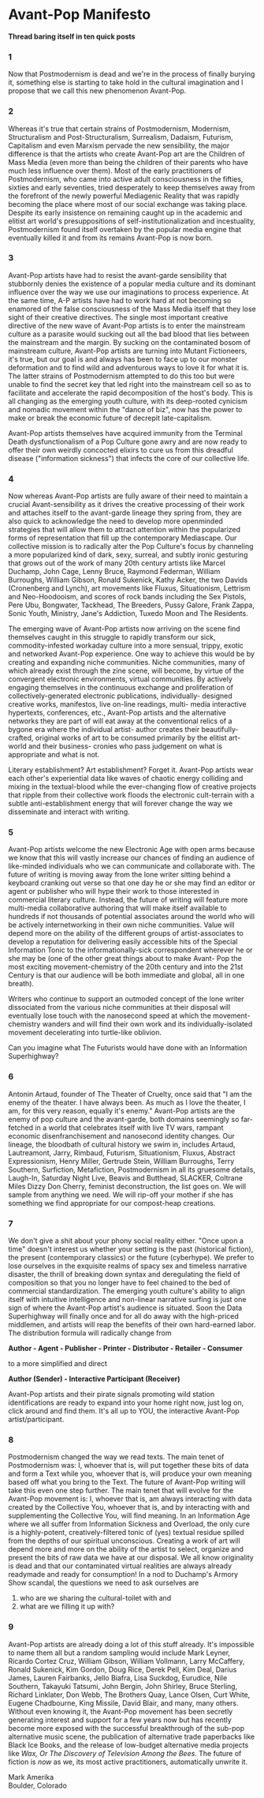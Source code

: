 # Avant-Pop Manifesto

**Thread baring itself in ten quick posts**


### 1 

Now that Postmodernism is dead and we're in the process of finally burying it, something else is starting to take hold in the cultural imagination and I propose that we call this new phenomenon Avant-Pop.

### 2

Whereas it's true that certain strains of Postmodernism, Modernism, Structuralism and Post-Structuralism, Surrealism, Dadaism, Futurism, Capitalism and even Marxism pervade the new sensibility, the major difference is that the artists who create Avant-Pop art are the Children of Mass Media (even more than being the children of their parents who have much less influence over them). Most of the early practitioners of Postmodernism, who came into active adult consciousness in the fifties, sixties and early seventies, tried desperately to keep themselves away from the forefront of the newly powerful Mediagenic Reality that was rapidly becoming the place where most of our social exchange was taking place. Despite its early insistence on remaining caught up in the academic and elitist art world's presuppositions of self-institutionalization and incestuality, Postmodernism found itself overtaken by the popular media engine that eventually killed it and from its remains Avant-Pop is now born.

### 3

Avant-Pop artists have had to resist the avant-garde sensibility that stubbornly denies the existence of a popular media culture and its dominant influence over the way we use our imaginations to process experience. At the same time, A-P artists have had to work hard at not becoming so enamored of the false consciousness of the Mass Media itself that they lose sight of their creative directives. The single most important creative directive of the new wave of Avant-Pop artists is to enter the mainstream culture as a parasite would sucking out all the bad blood that lies between the mainstream and the margin. By sucking on the contaminated bosom of mainstream culture, Avant-Pop artists are turning into Mutant Fictioneers, it's true, but our goal is and always has been to face up to our monster deformation and to find wild and adventurous ways to love it for what it is. The latter strains of Postmodernism attempted to do this too but were unable to find the secret key that led right into the mainstream cell so as to facilitate and accelerate the rapid decomposition of the host's body. This is all changing as the emerging youth culture, with its deep-rooted cynicism and nomadic movement within the "dance of biz", now has the power to make or break the economic future of decrepit late-capitalism.

Avant-Pop artists themselves have acquired immunity from the Terminal Death dysfunctionalism of a Pop Culture gone awry and are now ready to offer their own weirdly concocted elixirs to cure us from this dreadful disease ("information sickness") that infects the core of our collective life.

### 4

Now whereas Avant-Pop artists are fully aware of their need to maintain a crucial Avant-sensibility as it drives the creative processing of their work and attaches itself to the avant-garde lineage they spring from, they are also quick to acknowledge the need to develop more openminded strategies that will allow them to attract attention within the popularized forms of representation that fill up the contemporary Mediascape. Our collective mission is to radically alter the Pop Culture's focus by channeling a more popularized kind of dark, sexy, surreal, and subtly ironic gesturing that grows out of the work of many 20th century artists like Marcel Duchamp, John Cage, Lenny Bruce, Raymond Federman, William Burroughs, William Gibson, Ronald Sukenick, Kathy Acker, the two Davids (Cronenberg and Lynch), art movements like Fluxus, Situationism, Lettrism and Neo-Hoodooism, and scores of rock bands including the Sex Pistols, Pere Ubu, Bongwater, Tackhead, The Breeders, Pussy Galore, Frank Zappa, Sonic Youth, Ministry, Jane's Addiction, Tuxedo Moon and The Residents.

The emerging wave of Avant-Pop artists now arriving on the scene find themselves caught in this struggle to rapidly transform our sick, commodity-infested workaday culture into a more sensual, trippy, exotic and networked Avant-Pop experience. One way to achieve this would be by creating and expanding niche communities. Niche communities, many of which already exist through the zine scene, will become, by virtue of the convergent electronic environments, virtual communities. By actively engaging themselves in the continuous exchange and proliferation of collectively-generated electronic publications, individually- designed creative works, manifestos, live on-line readings, multi- media interactive hypertexts, conferences, etc., Avant-Pop artists and the alternative networks they are part of will eat away at the conventional relics of a bygone era where the individual artist- author creates their beautifully-crafted, original works of art to be consumed primarily by the elitist art-world and their business- cronies who pass judgement on what is appropriate and what is not.

Literary establishment? Art establishment? Forget it. Avant-Pop artists wear each other's experiential data like waves of chaotic energy colliding and mixing in the textual-blood while the ever-changing flow of creative projects that ripple from their collective work floods the electronic cult-terrain with a subtle anti-establishment energy that will forever change the way we disseminate and interact with writing.

### 5

Avant-Pop artists welcome the new Electronic Age with open arms because we know that this will vastly increase our chances of finding an audience of like-minded individuals who we can communicate and collaborate with. The future of writing is moving away from the lone writer sitting behind a keyboard cranking out verse so that one day he or she may find an editor or agent or publisher who will hype their work to those interested in commercial literary culture. Instead, the future of writing will feature more multi-media collaborative authoring that will make itself available to hundreds if not thousands of potential associates around the world who will be actively internetworking in their own niche communities. Value will depend more on the ability of the different groups of artist-associates to develop a reputation for delivering easily accessible hits of the Special Information Tonic to the informationally-sick correspondent wherever he or she may be (one of the other great things about to make Avant- Pop the most exciting movement-chemistry of the 20th century and into the 21st Century is that our audience will be both immediate and global, all in one breath).

Writers who continue to support an outmoded concept of the lone writer dissociated from the various niche communities at their disposal will eventually lose touch with the nanosecond speed at which the movement-chemistry wanders and will find their own work and its individually-isolated movement decelerating into turtle-like oblivion.

Can you imagine what The Futurists would have done with an Information Superhighway?

### 6

Antonin Artaud, founder of The Theater of Cruelty, once said that "I am the enemy of the theater. I have always been. As much as I love the theater, I am, for this very reason, equally it's enemy." Avant-Pop artists are the enemy of pop culture and the avant-garde, both domains seemingly so far-fetched in a world that celebrates itself with live TV wars, rampant economic disenfranchisement and nanosecond identity changes. Our lineage, the bloodbath of cultural history we swim in, includes Artaud, Lautreamont, Jarry, Rimbaud, Futurism, Situationism, Fluxus, Abstract Expressionism, Henry Miller, Gertrude Stein, William Burroughs, Terry Southern, Surfiction, Metafiction, Postmodernism in all its gruesome details, Laugh-In, Saturday Night Live, Beavis and Butthead, SLACKER, Coltrane Miles Dizzy Don Cherry, feminist deconstruction, the list goes on. We will sample from anything we need. We will rip-off your mother if she has something we find appropriate for our compost-heap creations.

### 7

We don't give a shit about your phony social reality either. "Once upon a time" doesn't interest us whether your setting is the past (historical fiction), the present (contemporary classics) or the future (cyberhype). We prefer to lose ourselves in the exquisite realms of spacy sex and timeless narrative disaster, the thrill of breaking down syntax and deregulating the field of composition so that you no longer have to feel chained to the bed of commercial standardization. The emerging youth culture's ability to align itself with intuitive intelligence and non-linear narrative surfing is just one sign of where the Avant-Pop artist's audience is situated. Soon the Data Superhighway will finally once and for all do away with the high-priced middlemen, and artists will reap the benefits of their own hard-earned labor. The distribution formula will radically change from

**Author - Agent - Publisher - Printer - Distributor - Retailer - Consumer**

to a more simplified and direct

**Author (Sender) - Interactive Participant (Receiver)**

Avant-Pop artists and their pirate signals promoting wild station identifications are ready to expand into your home right now, just log on, click around and find them. It's all up to YOU, the interactive Avant-Pop artist/participant.

### 8

Postmodernism changed the way we read texts. The main tenet of Postmodernism was: I, whoever that is, will put together these bits of data and form a Text while you, whoever that is, will produce your own meaning based off what you bring to the Text. The future of Avant-Pop writing will take this even one step further. The main tenet that will evolve for the Avant-Pop movement is: I, whoever that is, am always interacting with data created by the Collective You, whoever that is, and by interacting with and supplementing the Collective You, will find meaning.
In an Information Age where we all suffer from Information Sickness and Overload, the only cure is a highly-potent, creatively-filtered tonic of (yes) textual residue spilled from the depths of our spiritual unconscious. Creating a work of art will depend more and more on the ability of the artist to select, organize and present the bits of raw data we have at our disposal. We all know originality is dead and that our contaminated virtual realities are always already readymade and ready for consumption! In a nod to Duchamp's Armory Show scandal, the questions we need to ask ourselves are

1. who are we sharing the cultural-toilet with and
2. what are we filling it up with?

### 9

Avant-Pop artists are already doing a lot of this stuff already. It's impossible to name them all but a random sampling would include Mark Leyner, Ricardo Cortez Cruz, William Gibson, William Vollmann, Larry McCaffery, Ronald Sukenick, Kim Gordon, Doug Rice, Derek Pell, Kim Deal, Darius James, Lauren Fairbanks, Jello Biafra, Lisa Suckdog, Eurudice, Nile Southern, Takayuki Tatsumi, John Bergin, John Shirley, Bruce Sterling, Richard Linklater, Don Webb, The Brothers Quay, Lance Olsen, Curt White, Eugene Chadbourne, King Missile, David Blair, and many, many others.
Without even knowing it, the Avant-Pop movement has been secretly generating interest and support for a few years now but has recently become more exposed with the successful breakthrough of the sub-pop alternative music scene, the publication of alternative trade paperbacks like Black Ice Books, and the release of low-budget alternative media projects like *Wax, Or The Discovery of Television Among the Bees*. The future of fiction is *now* as we, its most active practitioners, automatically unwrite it.

Mark Amerika    
Boulder, Colorado